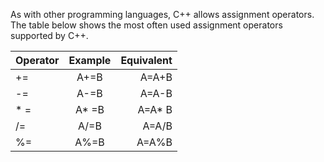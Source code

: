 
As with other programming languages, C++ allows assignment operators.
The table below shows the most often used assignment operators supported by C++.



| Operator      | Example | Equivalent    |
| :---        |    :----:   |          ---: |
|+=|A+=B|A=A+B|
|-=|A-=B|A=A-B|
|* =|A* =B|A=A* B|
|/=|A/=B|A=A/B|
|%=|A%=B|A=A%B|
